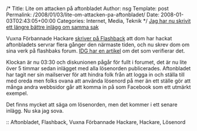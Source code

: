 /*
 Title: Lite om attacken på aftonbladet
 Author: nsg
 Template: post
 Permalink: /2008/01/03/lite-om-attacken-pa-aftonbladet/
 Date: 2008-01-03T02:43:05+00:00
 Categories: Internet, Media, Teknik
*/
[Jag har nu skrivit ett längre bättre inlägg om samma sak][1]

Vuxna Förbannade Hackare [skriver på Flashback][2] att dom har hackat aftonbladets servrar flera gånger den närmaste tiden, och nu skrev dom om sina verk på flashbaks forum. [IDG har en artikel][3] om det som verifierar det.

Klockan är nu 03:30 och diskunionen pågår för fullt i forumet, det är nu lite över 5 timmar sedan inlägget med alla lösenorden publicerades. Aftonbladet har tagit ner sin mailserver för att hindra folk från att logga in och ställa till med oreda men folks ovana att använda lösenord på mer än ett ställe gör att många andra webbsidor går att komma in på som Facebook som ett utmärkt exempel.

Det finns mycket att säga om lösenorden, men det kommer i ett senare inlägg. Nu ska jag sova.

:: Aftonbladet, Flashback, Vuxna Förbannade Hackare, Hackare, Lösenord

<small></small>

 [1]: http://junkpile.se/~s/wp/2008/01/nu-battre-om-attacken-hur-ar-det-med-losenorden/
 [2]: http://www.flashback.info/showthread.php?t=597565
 [3]: http://www.idg.se/2.1085/1.138671